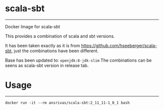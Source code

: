 # scala-sbt
---

Docker Image for scala-sbt

This provides a combination of scala and sbt versions.

It has been taken exactly as it is from https://github.com/hseeberger/scala-sbt,
just the combinations have been different.


Base has been updated to: `openjdk:8-jdk-slim`
The combinations can be seens as scala-sbt version in release tab.


# Usage
---

`docker run -it --rm ansrivas/scala-sbt:2_11_11-1_0_1 bash`
